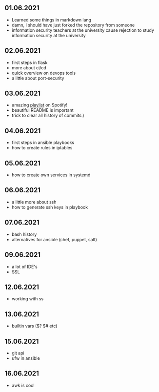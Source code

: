 ## 01.06.2021
 - Learned some things in markdown lang
 - damn, I should have just forked the repository from someone
 - information security teachers at the university cause rejection to study information security at the university
## 02.06.2021
 - first steps in flask
 - more about ci/cd
 - quick overview on devops tools
 - a little about port-security
## 03.06.2021
 - amazing [playlist](https://open.spotify.com/playlist/37i9dQZF1DX5trt9i14X7j?si=utsRtzczRHyy-fe3Npbn7w) on Spotify!
 - beautiful README is important
 - trick to clear all history of commits:)
## 04.06.2021
 - first steps in ansible playbooks
 - how to create rules in iptables
## 05.06.2021
 - how to create own services in systemd
## 06.06.2021
 - a little more about ssh
 - how to generate ssh keys in playbook
## 07.06.2021
 - bash history
 - alternatives for ansible (chef, puppet, salt)
## 09.06.2021
 - a lot of IDE's
 - SSL
## 12.06.2021
 - working with ss
## 13.06.2021
 - builtin vars ($? $# etc)
## 15.06.2021
 - git api
 - ufw in ansible
## 16.06.2021
 - awk is cool
